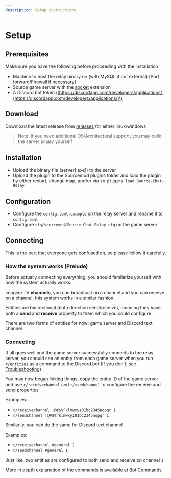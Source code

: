 ```yaml
---
description: Setup instructions
---
```


# Setup

## Prerequisites

Make sure you have the following before proceeding with the installation

* Machine to host the relay binary on \(with MySQL if not external\) \[Port forward/Firewall if necessary\]
* Source game server with the [socket](https://forums.alliedmods.net/showthread.php?t=67640) extension
* A Discord bot token \([https://discordapp.com/developers/applications/](https://discordapp.com/developers/applications/)\)

## Download

Download the latest release from [releases](https://github.com/rumblefrog/source-chat-relay/releases) for either linux/windows

> Note: If you need additional OS/Architectural support, you may build the server binary yourself

## Installation

* Upload the binary file \(server\[.exe\]\) to the server
* Upload the plugin to the Sourcemod plugins folder and load the plugin by either restart, change map, and/or via `sm plugins load Source-Chat-Relay`

## Configuration

* Configure the `config.toml.example` on the relay server and rename it to `config.toml`
* Configure `cfg/sourcemod/Source-Chat-Relay.cfg` on the game server

## Connecting

This is the part that everyone gets confused on, so please follow it carefully.

### How the system works \(Prelude\)

Before actually connecting everything, you should familarize yourself with how the system actually works.

Imagine TV **channels**, you can broadcast on a channel and you can receive on a channel, this system works in a similar fashion.

Entities are bidirectional \(both direction send/receive\), meaning they have both a **send** and **receive** property to them which you could configure

There are two forms of entities for now: game server and Discord text channel

### Connecting

If all goes well and the game server successfully connects to the relay server, you should see an entity from each game server when you run `r/entities` as a command to the Discord bot \(If you don't, see [Troubleshooting](../support/troubleshooting.md)\)

You may now began linking things, copy the entity ID of the game server and use `r/receivechannel` and `r/sendchannel` to configure the receive and send properties

Examples:

* `r/receivechannel !@#$%^klmwxyz01bc2345nopqr 1`
* `r/sendchannel !@#$%^klmwxyz01bc2345nopqr 1`

Similarily, you can do the same for Discord text channel

Examples:

* `r/receivechannel #general 1`
* `r/sendchannel #general 1`

Just like, two entities are configured to both send and receive on channel `1`

More in depth explanation of the commands is available at [Bot Commands](bot-commands.md)

